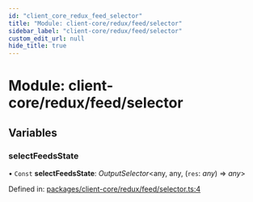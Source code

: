 ```yaml
---
id: "client_core_redux_feed_selector"
title: "Module: client-core/redux/feed/selector"
sidebar_label: "client-core/redux/feed/selector"
custom_edit_url: null
hide_title: true
---
```


# Module: client-core/redux/feed/selector

## Variables

### selectFeedsState

• `Const` **selectFeedsState**: *OutputSelector*<any, any, (`res`: *any*) => *any*\>

Defined in: [packages/client-core/redux/feed/selector.ts:4](https://github.com/xr3ngine/xr3ngine/blob/5c3dcaef1/packages/client-core/redux/feed/selector.ts#L4)
